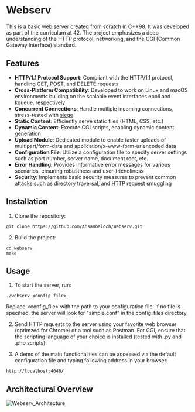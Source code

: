 # Webserv

This is a basic web server created from scratch in C++98. It was developed as part of the curriculum at 42. The project emphasizes a deep understanding of the HTTP protocol, networking, and the CGI (Common Gateway Interface) standard.

## Features
- **HTTP/1.1 Protocol Support**: Compliant with the HTTP/1.1 protocol, handling GET, POST, and DELETE requests
- **Cross-Platform Compatibility**: Developed to work on Linux and macOS environments building on the scalable event interfaces epoll and kqueue, respectively
- **Concurrent Connections**: Handle mutliple incoming connections, stress-tested with [siege](https://github.com/JoeDog/siege)
- **Static Content**: Efficiently serve static files (HTML, CSS, etc.)
- **Dynamic Content**: Execute CGI scripts, enabling dynamic content generation
- **Upload Module**: Dedicated module to enable faster uploads of multipart/form-data and application/x-www-form-urlencoded data
- **Configuration File**: Utilize a configuration file to specify server settings such as port number, server name, document root, etc.
- **Error Handling**: Provides informative error messages for various scenarios, ensuring robustness and user-friendliness
- **Security**: Implements basic security measures to prevent common attacks such as directory traversal, and HTTP request smuggling

## Installation

1. Clone the repository:
```
git clone https://github.com/Ahsanbaloch/Webserv.git
```

2. Build the project:
```
cd webserv
make
```

## Usage

1. To start the server, run:
```
./webserv <config_file>
```
Replace <config_file> with the path to your configuration file. If no file is specified, the server will look for "simple.conf" in the config_files directory.


2. Send HTTP requests to the server using your favorite web browser (oprimzed for Chrome) or a tool such as Postman. For CGI, ensure that the scripting language of your choice is installed (tested with .py and .php scripts).
   
3. A demo of the main functionalities can be accessed via the default configuration file and typing following address in your browser:
```
http://localhost:4040/
```

## Architectural Overview

![Webserv_Architecture](https://github.com/Ahsanbaloch/Webserv/assets/65039082/e02f5e8f-abde-41aa-9734-6544b4dfbb21)

